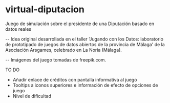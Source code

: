 # virtual-diputacion
Juego de simulación sobre el presidente de una Diputación basado en datos reales

-- Idea original desarrollada en el taller 'Jugando con los Datos: laboratorio de prototipado de juegos de datos abiertos de la provincia de Málaga' de la Asociación Arsgames, celebrado en La Noria (Málaga).

-- Imágenes del juego tomadas de freepik.com.

TO DO
- Añadir enlace de créditos con pantalla informativa al juego
- Tooltips a iconos superiores e información de efecto de opciones de juego
- Nivel de dificultad
